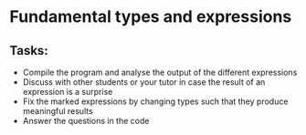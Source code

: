 # Fundamental types and expressions

## Tasks:
- Compile the program and analyse the output of the different expressions
- Discuss with other students or your tutor in case the result of an expression is a surprise
- Fix the marked expressions by changing types such that they produce meaningful results
- Answer the questions in the code

